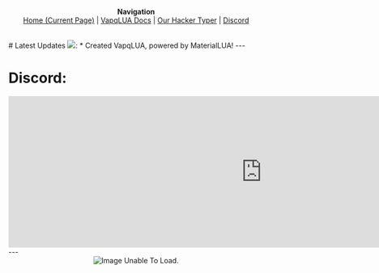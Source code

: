 <script src="https://cdn.jsdelivr.net/npm/@widgetbot/crate@3" async defer>
  new Crate({
    server: '786633449149956116',
    channel: '799267896713805830',
    glyph: ['https://cdn.discordapp.com/avatars/293731150239891456/f7d78d0c7e6522ed296bfa315b3a1969.png', '100%']
  })
</script>
 <link rel="shortcut icon" type="image/x-icon" href="https://raw.githubusercontent.com/vapq/vapq.cf/main/favicon.ico">

 <p align="center">
  <b>Navigation</b><br>
  <a href="#">Home (Current Page)</a> |
  <a href="vapqlua">VapqLUA Docs</a> |
  <a href="htyper">Our Hacker Typer</a> |
  <a href="#discord">Discord</a>
  <br><br>
</p>
# Latest Updates <img src="https://i.imgur.com/A4xSAsW.gif">:
 * Created VapqLUA, powered by MaterialLUA!
---
<h1 id="discord">Discord:</h1>
<div align="center">
<iframe src="https://discord.com/widget?id=786633449149956116&theme=dark" width="1000" height="300" allowtransparency="true" frameborder="0" sandbox="allow-popups allow-popups-to-escape-sandbox allow-same-origin allow-scripts"></iframe>
</div>
---

<div align="center">
<img src="https://img.shields.io/badge/Built%20With-LOVE%20By%20the%20vapq%20staff-orange?style=for-the-badge&logo=github" alt="Image Unable To Load.">
</div>

